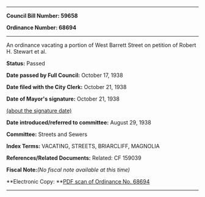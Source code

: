 

********

**Council Bill Number: 59658**
   
**Ordinance Number: 68694**
********

 An ordinance vacating a portion of West Barrett Street on petition of Robert H. Stewart et al.

**Status:** Passed
   
**Date passed by Full Council:** October 17, 1938
   
**Date filed with the City Clerk:** October 21, 1938
   
**Date of Mayor's signature:** October 21, 1938
   
[(about the signature date)](/~public/approvaldate.htm)
   
   
   
**Date introduced/referred to committee:** August 29, 1938
   
**Committee:** Streets and Sewers
   
   
**Index Terms:** VACATING, STREETS, BRIARCLIFF, MAGNOLIA

**References/Related Documents:** Related: CF 159039

**Fiscal Note:**_(No fiscal note available at this time)_

**Electronic Copy: **[PDF scan of Ordinance No. 68694](/~archives/Ordinances/Ord_68694.pdf)

********

